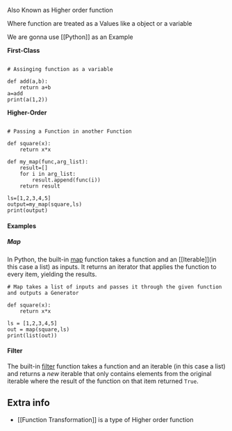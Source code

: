 Also Known as Higher order function

Where function are treated as a Values like a object or a variable

We are gonna use [[Python]] as an Example

**First-Class**
```run-python

# Assinging function as a variable

def add(a,b):
	return a+b
a=add
print(a(1,2))
```

**Higher-Order**
```run-python

# Passing a Function in another Function

def square(x):
	return x*x

def my_map(func,arg_list):
	result=[]
	for i in arg_list:
		result.append(func(i))
	return result

ls=[1,2,3,4,5]
output=my_map(square,ls)
print(output)
```


#### Examples
#####  **Map**

In Python, the built-in [map](https://docs.python.org/3/library/functions.html#map) function takes a function and an [[Iterable]](in this case a list) as inputs. It returns an iterator that applies the function to every item, yielding the results.

```run-python
# Map takes a list of inputs and passes it through the given function and outputs a Generator

def square(x):
	return x*x
	
ls = [1,2,3,4,5]
out = map(square,ls)
print(list(out))

```


#### **Filter**

The built-in [filter](https://docs.python.org/3/library/functions.html#filter) function takes a function and an iterable (in this case a list) and returns a _new_ iterable that only contains elements from the original iterable where the result of the function on that item returned `True`.

## Extra info
- [[Function Transformation]] is a type of Higher order function